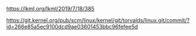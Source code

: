 https://lkml.org/lkml/2019/7/18/385

https://git.kernel.org/pub/scm/linux/kernel/git/torvalds/linux.git/commit/?id=266e85a5ec9100dcd9ae03601453bbc96fefee5d